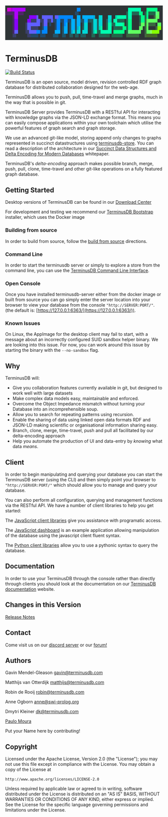 ![](terminusdb.png)

# TerminusDB

[![Build Status](https://github.com/terminusdb/terminusdb/workflows/Publish/badge.svg?branch=master)](https://travis-ci.com/terminusdb/terminusdb-server)

TerminusDB is an open source, model driven, revision controlled RDF
graph database for distributed collaboration designed for the web-age.

TerminusDB allows you to push, pull, time-travel and merge graphs,
much in the way that is possible in git.

TerminusDB Server provides TerminusDB with a RESTful API for
interacting with knowledge graphs via the JSON-LD exchange
format. This means you can easily compose applications within your own
toolchain which utilise the powerful features of graph search and
graph storage.

We use an advanced git-like model, storing append only changes to
graphs represented in succinct datastructures using
[terminusdb-store](https://github.com/terminusdb/terminusdb-store). You
can read a description of the architecture in our [Succinct Data
Structures and Delta Encoding for Modern
Databases](docs/whitepaper/terminusdb.pdf) whitepaper.

TerminusDB's *delta-encoding* approach makes possible branch, merge,
push, pull, clone, time-travel and other git-like operations on a fully
featured graph database.

## Getting Started

Desktop versions of TerminusDB can be found in our [Download Center](https://terminusdb.com/hub/download)

For development and testing we recommend our [TerminusDB Bootstrap](https://github.com/terminusdb/terminusdb-bootstrap) installer, which uses the Docker image

### Building from source

In order to build from source, follow the [build from source](docs/BUILD.md) directions.

### Command Line

In order to start the terminusdb server or simply to explore a store
from the command line, you can use the [TerminusDB Command Line
Interface](docs/CLI.md).

### Open Console

Once you have installed terminusdb-server either from the docker image or built from source you can go simply enter the server location into your browser to view your database from the console `"http://SERVER:PORT/"`. (the default is: [https://127.0.0.1:6363/](https://127.0.0.1:6363/)).

### Known Issues
On Linux, the AppImage for the desktop client may fail to start, with a message about an incorrectly configured SUID sandbox helper binary. We are looking into this issue. For now, you can work around this issue by starting the binary with the `--no-sandbox` flag.

## Why

TerminusDB will:

* Give you collaboration features currently available in git, but designed to work well with large datasets
* Make complex data models easy, maintainable and enforced.
* Overcome the Object Impedance mismatch without turning your Database into an incomprehensible soup.
* Allow you to search for repeating patterns using recursion.
* Enable the sharing of data using linked open data formats RDF and JSON-LD making scientific or organisational information sharing easy.
* Branch, clone, merge, time-travel, push and pull all facilitated by our delta-encoding approach
* Help you automate the production of UI and data-entry by *knowing* what data *means*.

## Client

In order to begin manipulating and querying your database you can
start the TerminusDB server (using the CLI) and then simply point your
browser to `"http://SERVER:PORT/"` which should allow you to manage
and query your database.

You can also perform all configuration, querying and management
functions via the RESTful API. We have a number of client libraries to
help you get started:

The [JavaScript client libraries](https://github.com/terminusdb/terminusdb-client) give you
assistance with programatic access.

The [JavaScript dashboard](https://github.com/terminusdb/terminusdb-dashboard) is an example
application allowing manipulation of the database using the javascript client fluent syntax.

The [Python client libraries](https://github.com/terminusdb/terminusdb-client-python) allow
you to use a pythonic syntax to query the database.

## Documentation

In order to use your TerminusDB through the console rather than
directly through clients you should look at the documentation on our
[TerminusDB documentation](https://terminusdb.com/documentation/) website.

## Changes in this Version

[Release Notes](RELEASE_NOTES.md)

## Contact

Come visit us on our [discord server](https://discord.gg/yTJKAma)
or our [forum!](https://discuss.terminusdb.com)

## Authors

Gavin Mendel-Gleason <gavin@terminusdb.com>

Matthijs van Otterdijk <matthijs@terminusdb.com>

Robin de Rooij <robin@terminusdb.com>

Anne Ogborn <anne@swi-prolog.org>

Dmytri Kleiner <dk@terminusdb.com>

[Paulo Moura](https://github.com/pmoura)

Put your Name here by contributing!

## Copyright

Licensed under the Apache License, Version 2.0 (the "License");
you may not use this file except in compliance with the License.
You may obtain a copy of the License at

    http://www.apache.org/licenses/LICENSE-2.0

Unless required by applicable law or agreed to in writing, software
distributed under the License is distributed on an "AS IS" BASIS,
WITHOUT WARRANTIES OR CONDITIONS OF ANY KIND, either express or implied.
See the License for the specific language governing permissions and
limitations under the License.
